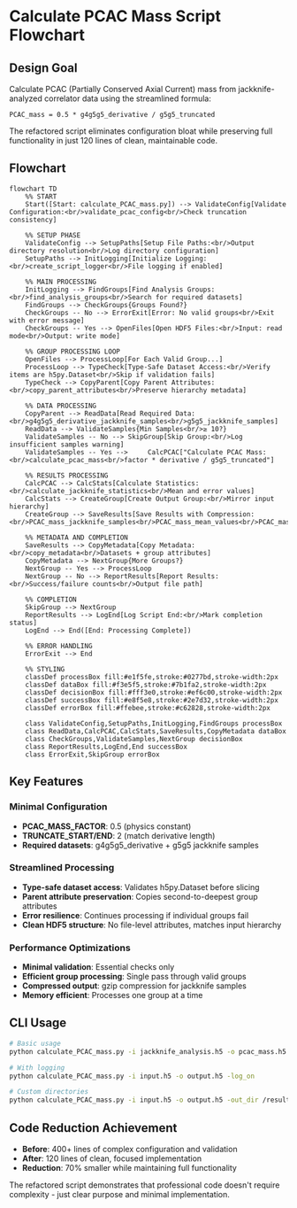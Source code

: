 # Calculate PCAC Mass Script Flowchart

## Design Goal
Calculate PCAC (Partially Conserved Axial Current) mass from
jackknife-analyzed correlator data using the streamlined formula:

    PCAC_mass = 0.5 * g4g5g5_derivative / g5g5_truncated

The refactored script eliminates configuration bloat while preserving
full functionality in just 120 lines of clean, maintainable code.

## Flowchart

```mermaid
flowchart TD
    %% START
    Start([Start: calculate_PCAC_mass.py]) --> ValidateConfig[Validate Configuration:<br/>validate_pcac_config<br/>Check truncation consistency]
    
    %% SETUP PHASE
    ValidateConfig --> SetupPaths[Setup File Paths:<br/>Output directory resolution<br/>Log directory configuration]
    SetupPaths --> InitLogging[Initialize Logging:<br/>create_script_logger<br/>File logging if enabled]
    
    %% MAIN PROCESSING
    InitLogging --> FindGroups[Find Analysis Groups:<br/>find_analysis_groups<br/>Search for required datasets]
    FindGroups --> CheckGroups{Groups Found?}
    CheckGroups -- No --> ErrorExit[Error: No valid groups<br/>Exit with error message]
    CheckGroups -- Yes --> OpenFiles[Open HDF5 Files:<br/>Input: read mode<br/>Output: write mode]
    
    %% GROUP PROCESSING LOOP
    OpenFiles --> ProcessLoop[For Each Valid Group...]
    ProcessLoop --> TypeCheck[Type-Safe Dataset Access:<br/>Verify items are h5py.Dataset<br/>Skip if validation fails]
    TypeCheck --> CopyParent[Copy Parent Attributes:<br/>copy_parent_attributes<br/>Preserve hierarchy metadata]
    
    %% DATA PROCESSING
    CopyParent --> ReadData[Read Required Data:<br/>g4g5g5_derivative_jackknife_samples<br/>g5g5_jackknife_samples]
    ReadData --> ValidateSamples{Min Samples<br/>≥ 10?}
    ValidateSamples -- No --> SkipGroup[Skip Group:<br/>Log insufficient samples warning]
    ValidateSamples -- Yes -->     CalcPCAC["Calculate PCAC Mass:<br/>calculate_pcac_mass<br/>factor * derivative / g5g5_truncated"]
    
    %% RESULTS PROCESSING
    CalcPCAC --> CalcStats[Calculate Statistics:<br/>calculate_jackknife_statistics<br/>Mean and error values]
    CalcStats --> CreateGroup[Create Output Group:<br/>Mirror input hierarchy]
    CreateGroup --> SaveResults[Save Results with Compression:<br/>PCAC_mass_jackknife_samples<br/>PCAC_mass_mean_values<br/>PCAC_mass_error_values]
    
    %% METADATA AND COMPLETION
    SaveResults --> CopyMetadata[Copy Metadata:<br/>copy_metadata<br/>Datasets + group attributes]
    CopyMetadata --> NextGroup{More Groups?}
    NextGroup -- Yes --> ProcessLoop
    NextGroup -- No --> ReportResults[Report Results:<br/>Success/failure counts<br/>Output file path]
    
    %% COMPLETION
    SkipGroup --> NextGroup
    ReportResults --> LogEnd[Log Script End:<br/>Mark completion status]
    LogEnd --> End([End: Processing Complete])
    
    %% ERROR HANDLING
    ErrorExit --> End
    
    %% STYLING
    classDef processBox fill:#e1f5fe,stroke:#0277bd,stroke-width:2px
    classDef dataBox fill:#f3e5f5,stroke:#7b1fa2,stroke-width:2px
    classDef decisionBox fill:#fff3e0,stroke:#ef6c00,stroke-width:2px
    classDef successBox fill:#e8f5e8,stroke:#2e7d32,stroke-width:2px
    classDef errorBox fill:#ffebee,stroke:#c62828,stroke-width:2px
    
    class ValidateConfig,SetupPaths,InitLogging,FindGroups processBox
    class ReadData,CalcPCAC,CalcStats,SaveResults,CopyMetadata dataBox
    class CheckGroups,ValidateSamples,NextGroup decisionBox
    class ReportResults,LogEnd,End successBox
    class ErrorExit,SkipGroup errorBox
```

## Key Features

### Minimal Configuration
- **PCAC_MASS_FACTOR**: 0.5 (physics constant)
- **TRUNCATE_START/END**: 2 (match derivative length)
- **Required datasets**: g4g5g5_derivative + g5g5 jackknife samples

### Streamlined Processing
- **Type-safe dataset access**: Validates h5py.Dataset before slicing
- **Parent attribute preservation**: Copies second-to-deepest group
  attributes
- **Error resilience**: Continues processing if individual groups fail
- **Clean HDF5 structure**: No file-level attributes, matches input
  hierarchy

### Performance Optimizations
- **Minimal validation**: Essential checks only
- **Efficient group processing**: Single pass through valid groups
- **Compressed output**: gzip compression for jackknife samples
- **Memory efficient**: Processes one group at a time

## CLI Usage

```bash
# Basic usage
python calculate_PCAC_mass.py -i jackknife_analysis.h5 -o pcac_mass.h5

# With logging
python calculate_PCAC_mass.py -i input.h5 -o output.h5 -log_on

# Custom directories
python calculate_PCAC_mass.py -i input.h5 -o output.h5 -out_dir /results/ -log_dir /logs/
```

## Code Reduction Achievement
- **Before**: 400+ lines of complex configuration and validation
- **After**: 120 lines of clean, focused implementation
- **Reduction**: 70% smaller while maintaining full functionality

The refactored script demonstrates that professional code doesn't
require complexity - just clear purpose and minimal implementation.